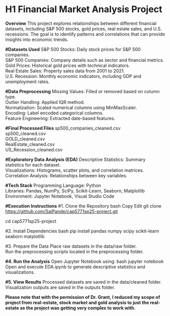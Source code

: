 # H1 **Financial Market Analysis Project**

**Overview**
This project explores relationships between different financial datasets, including S&P 500 stocks, gold prices, real estate sales, and U.S. recessions. The goal is to identify patterns and correlations that can provide insights into economic trends.

**#Datasets Used**
S&P 500 Stocks: Daily stock prices for S&P 500 companies.<br>
S&P 500 Companies: Company details such as sector and financial metrics.<br>
Gold Prices: Historical gold prices with technical indicators.<br>
Real Estate Sales: Property sales data from 2001 to 2021.<br>
U.S. Recession: Monthly economic indicators, including GDP and unemployment rates.

**#Data Preprocessing**
Missing Values: Filled or removed based on column type.<br>
Outlier Handling: Applied IQR method.<br>
Normalization: Scaled numerical columns using MinMaxScaler.<br>
Encoding: Label encoded categorical columns.<br>
Feature Engineering: Extracted date-based features.<br>

**#Final Processed Files**
sp500_companies_cleaned.csv<br>
sp500_cleaned.csv<br>
GOLD_cleaned.csv<br>
RealEstate_cleaned.csv<br>
US_Recession_cleaned.csv<br>

**#Exploratory Data Analysis (EDA)**
Descriptive Statistics: Summary statistics for each dataset.<br>
Visualizations: Histograms, scatter plots, and correlation matrices.<br>
Correlation Analysis: Relationships between key variables.<br>

**#Tech Stack**
Programming Language: Python<br>
Libraries: Pandas, NumPy, SciPy, Scikit-Learn, Seaborn, Matplotlib<br>
Environment: Jupyter Notebook, Visual Studio Code

**#Execution Instructions**
#1. Clone the Repository
bash
Copy
Edit
git clone https://github.com/SaiPande/cap5771sp25-project.git

cd cap5771sp25-project

#2. Install Dependencies
bash
pip install pandas numpy scipy scikit-learn seaborn matplotlib

#3. Prepare the Data
Place raw datasets in the data/raw folder.<br>
Run the preprocessing scripts located in the preprocessing folder.

**#4. Run the Analysis**
Open Jupyter Notebook using:
bash
jupyter notebook
Open and execute EDA.ipynb to generate descriptive statistics and visualizations.

**#5. View Results**
Processed datasets are saved in the data/cleaned folder.<br>
Visualization outputs are saved in the outputs folder.


**Please note that with the permission of Dr. Grant, I reduced my scope of project from real-estate, stock market and gold analysis to just the real-estate as the project was getting very complex to work with.**